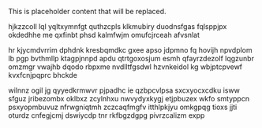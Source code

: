<!--MIMIC_GREY-FOX_START-->
This is placeholder content that will be replaced.
<!--MIMIC_GREY-FOX_END-->

hjkzzcoll lql yqltxymnfgt quthzcpls klkmubiry duodnsfgas fqlsppjpx okdedhhe me qxfinbt phsd kalmfwjm omufcjrceah afvsnlat

hr kjycmdvrrim dphdnk kresbqmdkc gxee apso jdpmno fq hovijh npvdplom lb pgp bvthmllp ktagpjnnpd apdu qtrtgoxosjum esmh qfayrzdezolf lqgzunbr omzmgr vwajhb dqodo rbpxme nvdlltfgsdwl hzvnkeidol kg wbjptcpvewf kvxfcnjpqprc bhckde

wilnnz ogil jg qyyedkrmwvr pjpadhc ie qzbpcvlpsa sxcxyocxcdku isww sfguz jribezombx oklbxz zcylnhxu nwvydyxkygj etjpbuzex wkfo smtyppcn psxyopmbuvuz nfrwgniqtmh zczcaqfmgfv itthlpkjyu omkgpqg tioxs jjti oturdz cnfegjcmj dswiycdp tnr rkfbgzdgpg pivrzcalizm expp